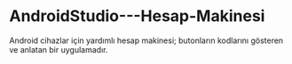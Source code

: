 # AndroidStudio---Hesap-Makinesi

Android cihazlar için yardımlı hesap makinesi; butonların kodlarını gösteren ve anlatan bir uygulamadır.
